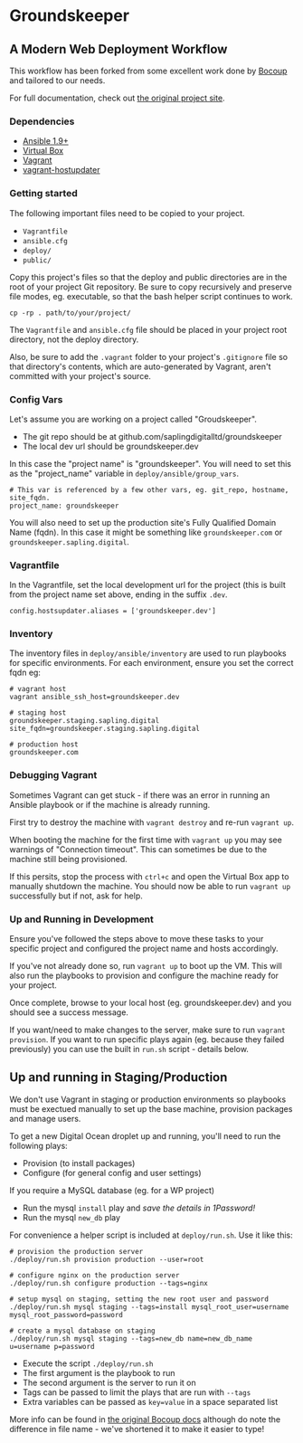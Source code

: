 # Groundskeeper
## A Modern Web Deployment Workflow

This workflow has been forked from some excellent work done by
[Bocoup](http://www.bocoup.com) and tailored to our needs.

For full documentation, check out [the original project
site](https://deployment-workflow.bocoup.com).

### Dependencies

* [Ansible 1.9+](http://docs.ansible.com/)
* [Virtual Box](https://www.virtualbox.org/)
* [Vagrant](https://www.vagrantup.com/)
* [vagrant-hostupdater](https://github.com/cogitatio/vagrant-hostsupdater)

### Getting started

The following important files need to be copied to your project.

* `Vagrantfile`
* `ansible.cfg`
* `deploy/`
* `public/`

Copy this project's files so that the deploy and public directories are
in the root of your project Git repository. Be sure to copy recursively
and preserve file modes, eg. executable, so that the bash helper script
continues to work. 

	cp -rp . path/to/your/project/

The `Vagrantfile` and `ansible.cfg` file should be placed in your
project root directory, not the deploy directory.

Also, be sure to add the `.vagrant` folder to your project's
`.gitignore` file so that directory's contents, which are auto-generated
by Vagrant, aren't committed with your project's source.

### Config Vars

Let's assume you are working on a project called "Groudskeeper".

* The git repo should be at github.com/saplingdigitalltd/groundskeeper
* The local dev url should be groundskeeper.dev

In this case the "project name" is "groundskeeper". You will need to set
this as the "project_name" variable in `deploy/ansible/group_vars`.

	# This var is referenced by a few other vars, eg. git_repo, hostname, site_fqdn.
	project_name: groundskeeper

You will also need to set up the production site's Fully Qualified
Domain Name (fqdn). In this case it might be something like
`groundskeeper.com` or `groundskeeper.sapling.digital`.

### Vagrantfile

In the Vagrantfile, set the local development url for the project (this
is built from the project name set above, ending in the suffix `.dev`.

	config.hostsupdater.aliases = ['groundskeeper.dev']

### Inventory

The inventory files in `deploy/ansible/inventory` are used to run
playbooks for specific environments. For each environment, ensure you
set the correct fqdn eg:

	# vagrant host
	vagrant ansible_ssh_host=groundskeeper.dev

	# staging host
	groundskeeper.staging.sapling.digital site_fqdn=groundskeeper.staging.sapling.digital 

	# production host
	groundskeeper.com

### Debugging Vagrant

Sometimes Vagrant can get stuck - if there was an error in running
an Ansible playbook or if the machine is already running.

First try to destroy the machine with `vagrant destroy` and re-run
`vagrant up`.

When booting the machine for the first time with `vagrant up` you may
see warnings of "Connection timeout". This can sometimes be due to the
machine still being provisioned. 

If this persits, stop the process with `ctrl+c` and open the Virtual Box
app to manually shutdown the machine. You should now be able to run
`vagrant up` successfully but if not, ask for help.

### Up and Running in Development

Ensure you've followed the steps above to move these tasks to your
specific project and configured the project name and hosts accordingly.

If you've not already done so, run `vagrant up` to boot up the VM. This
will also run the playbooks to provision and configure the machine ready
for your project.

Once complete, browse to your local host (eg. groundskeeper.dev) and you
should see a success message.

If you want/need to make changes to the server, make sure to run
`vagrant provision`. If you want to run specific plays again (eg.
because they failed previously) you can use the built in `run.sh`
script - details below.

## Up and running in Staging/Production

We don't use Vagrant in staging or production environments so playbooks
must be exectued manually to set up the base machine, provision packages
and manage users.

To get a new Digital Ocean droplet up and running, you'll need to run
the following plays:

* Provision (to install packages)
* Configure (for general config and user settings)

If you require a MySQL database (eg. for a WP project)

* Run the mysql `install` play and *save the details in 1Password!*
* Run the mysql `new_db` play

For convenience a helper script is included at `deploy/run.sh`. Use it
like this:

	# provision the production server
	./deploy/run.sh provision production --user=root

	# configure nginx on the production server
	./deploy/run.sh configure production --tags=nginx

	# setup mysql on staging, setting the new root user and password
	./deploy/run.sh mysql staging --tags=install mysql_root_user=username mysql_root_password=password

	# create a mysql database on staging
	./deploy/run.sh mysql staging --tags=new_db name=new_db_name u=username p=password

* Execute the script `./deploy/run.sh`
* The first argument is the playbook to run
* The second argument is the server to run it on
* Tags can be passed to limit the plays that are run with `--tags`
* Extra variables can be passed as `key=value` in a space separated list

More info can be found in 
[the original Bocoup docs](https://deployment-workflow.bocoup.com/#playbook-helper-script)
although do note the difference in file name - we've shortened it to
make it easier to type!
